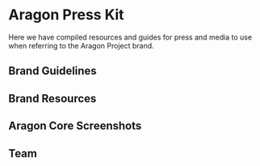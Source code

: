 # Aragon Press Kit

Here we have compiled resources and guides for press and media to use when referring to the Aragon Project brand.

## Brand Guidelines

## Brand Resources

## Aragon Core Screenshots

## Team
